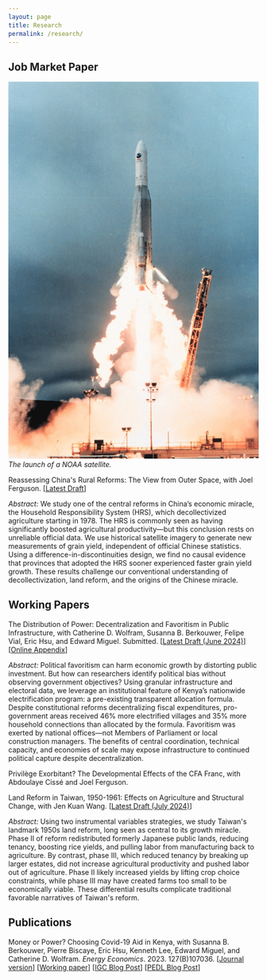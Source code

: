 ```yaml
---
layout: page
title: Research
permalink: /research/
---
```


## Job Market Paper
<span class="marginnote"><img src="/images/noaa_satellite.jpeg" alt="NOAA rocket launch" /><br /><em>The launch of a NOAA satellite.</em></span> 
  
<p><span class="sans">Reassessing China's Rural Reforms: The View from Outer Space</span>, with Joel Ferguson. [<a href="{{ site.url }}/papers/oliver_kim_JMP.pdf">Latest Draft</a>]</p>
<!-- [Non-Technical Summary] [Historical Appendix] [Technical Appendix] -->

<em><span class="sans">Abstract:</span></em> We study one of the central reforms in China’s economic miracle, the Household Responsibility System (HRS), which decollectivized agriculture starting in 1978. The HRS is commonly seen as having significantly boosted agricultural productivity—but this conclusion rests on unreliable official data. We use historical satellite imagery to generate new measurements of grain yield, independent of official Chinese statistics. Using a difference-in-discontinuities design, we find no causal evidence that provinces that adopted the HRS sooner experienced faster grain yield growth. These results challenge our conventional understanding of decollectivization, land reform, and the origins of the Chinese miracle.


## Working Papers
<span class="sans">The Distribution of Power: Decentralization and Favoritism in Public Infrastructure</span>, with Catherine D. Wolfram, Susanna B. Berkouwer, Felipe Vial, Eric Hsu, and Edward Miguel. Submitted. [<a href="{{ site.url }}/papers/LMCP/LMCP_Political_Economy_Main_Submission_2024_06_04.pdf">Latest Draft (June 2024)</a>] [<a href="{{ site.url }}/papers/LMCP/LMCP_Political_Economy_Main_Submission_2024_06_04.pdf">Online Appendix</a>]

<em><span class="sans">Abstract:</span></em> 		Political favoritism can harm economic growth by distorting public investment. But how can researchers identify political bias without observing government objectives? Using granular infrastructure and electoral data, we leverage an institutional feature of Kenya’s nationwide electrification program: a pre-existing transparent allocation formula. Despite constitutional reforms decentralizing fiscal expenditures, pro-government areas received 46% more electrified villages and 35% more household connections than allocated by the formula. Favoritism was exerted by national offices—not Members of Parliament or local construction managers. The benefits of central coordination, technical capacity, and economies of scale may expose infrastructure to continued political capture despite decentralization.

<span class="sans">Privilège Exorbitant? The Developmental Effects of the CFA Franc</span>, with Abdoulaye Cissé and Joel Ferguson. 

<span class="sans">Land Reform in Taiwan, 1950-1961: Effects on Agriculture and Structural Change</span>, with Jen Kuan Wang. [<a href="{{ site.url }}/papers/KimWang_Taiwan.pdf">Latest Draft (July 2024)</a>]

<em><span class="sans">Abstract:</span></em> 		Using two instrumental variables strategies, we study Taiwan's landmark 1950s land reform, long seen as central to its growth miracle. Phase II of reform redistributed formerly Japanese public lands, reducing tenancy, boosting rice yields, and pulling labor from manufacturing back to agriculture. By contrast, phase III, which reduced tenancy by breaking up larger estates, did not increase agricultural productivity and pushed labor out of agriculture. Phase II likely increased yields by lifting crop choice constraints, while phase III may have created farms too small to be economically viable. These differential results complicate traditional favorable narratives of Taiwan's reform.



## Publications
<span class="sans">Money or Power? Choosing Covid-19 Aid in Kenya</span>, with Susanna B. Berkouwer, Pierre Biscaye, Eric Hsu, Kenneth Lee, Edward Miguel, and Catherine D. Wolfram. _Energy Economics_. 2023. 127(B)107036. [<a href = "https://www.sciencedirect.com/science/article/abs/pii/S0140988323005340">Journal version</a>] [<a href="{{ site.url }}/papers/BBHKLMW.pdf">Working paper</a>] [<a href="https://www.theigc.org/blog/money-or-power-choosing-covid-19-aid-in-kenya/">IGC Blog Post</a>] [<a href="https://pedl.cepr.org/publications/money-or-power-financial-infrastructure-and-optimal-policy-0">PEDL Blog Post</a>]



<!--## Other Work in Progress
<p><span class="sans">International Forecast Errors: Causes and Consequences</span>, with Tomas Breach</p>

<p><span class="sans">The Political Origins of East Asian Land Reform</span></p>-->
